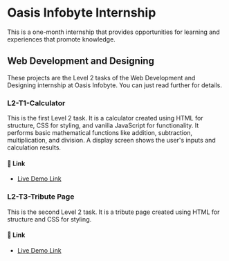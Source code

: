 # Oasis Infobyte Internship
This is a one-month internship that provides opportunities for learning and experiences that promote knowledge.

## Web Development and Designing
These projects are the Level 2 tasks of the Web Development and Designing internship at Oasis Infobyte. You can just read further for details.

### L2-T1-Calculator
This is the first Level 2 task.
It is a calculator created using HTML for structure, CSS for styling, and vanilla JavaScript for functionality.
It performs basic mathematical functions like addition, subtraction, multiplication, and division.
A display screen shows the user's inputs and calculation results.

#### 🔗 Link
* [Live Demo Link](https://oibsip-orpin.vercel.app/)

### L2-T3-Tribute Page
This is the second Level 2 task.
It is a tribute page created using HTML for structure and CSS for styling.

#### 🔗 Link
* [Live Demo Link](https://oibsip2.vercel.app/)
